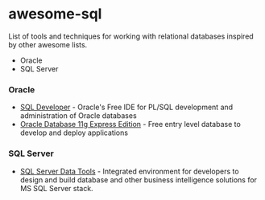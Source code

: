 awesome-sql
===========

List of tools and techniques for working with relational databases inspired by other awesome lists.

- Oracle
- SQL Server

### Oracle
- [SQL Developer](http://www.oracle.com/technetwork/developer-tools/sql-developer/overview/index.html) - Oracle's Free IDE for PL/SQL development and administration of Oracle databases
- [Oracle Database 11g Express Edition](http://www.oracle.com/technetwork/database/database-technologies/express-edition/overview/index.html) - Free entry level database to develop and deploy applications

### SQL Server
- [SQL Server Data Tools](http://msdn.microsoft.com/en-us/data/tools.aspx) - Integrated environment for developers to design and build database and other business intelligence solutions for MS SQL Server stack.
